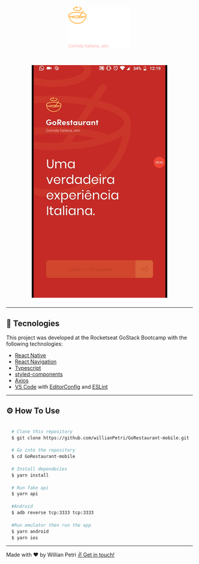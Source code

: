 <h1 align="center">
  <img src="./src/assets/logo.png">
</h1>

<h1 align="center">
  <img src="./.github/goRestaurantMobile.gif">
</h1>

---

## 🚀 Tecnologies

This project was developed at the Rocketseat GoStack Bootcamp with the following technologies:

- [React Native](https://reactnative.dev/)
- [React Navigation](https://reactnavigation.org/)
- [Typescript](https://www.typescriptlang.org/)
- [styled-components](https://styled-components.com/)
- [Axios](https://github.com/axios/axios)
- [VS Code](https://code.visualstudio.com/) with [EditorConfig](https://marketplace.visualstudio.com/items?itemName=EditorConfig.EditorConfig) and [ESLint](https://marketplace.visualstudio.com/items?itemName=dbaeumer.vscode-eslint)

---

## ⚙️ How To Use

```bash

  # Clone this repository
  $ git clone https://github.com/willianPetri/GoRestaurant-mobile.git

  # Go into the repository
  $ cd GoRestaurant-mobile

  # Install dependecies
  $ yarn install

  # Run fake api
  $ yarn api

  #Android
  $ adb reverse tcp:3333 tcp:3333

  #Run emulator then run the app
  $ yarn android
  $ yarn ios
```

---

Made with ❤ by Willian Petri  [✌ Get in touch!](https://www.linkedin.com/in/willian-petri-84a935135/)
